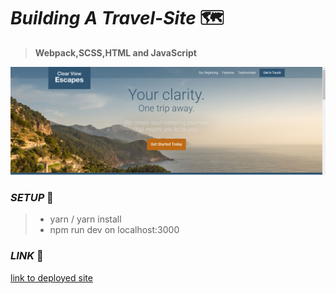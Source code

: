# _Building A Travel-Site_ 🗺


> **Webpack,SCSS,HTML and JavaScript**

![screenshot](/app/assets/images/Screenshot.png)

### _SETUP_ 👷

> + yarn / yarn install
> + npm run dev on localhost:3000

### _LINK_ 🥂

[link to deployed site](https://traveller-gh.netlify.app)
